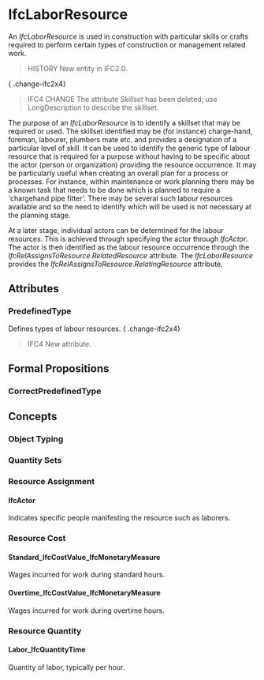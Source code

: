 # IfcLaborResource

An _IfcLaborResource_ is used in construction with particular skills or crafts required to perform certain types of construction or management related work.<!-- end of definition -->

> HISTORY  New entity in IFC2.0.

{ .change-ifc2x4}
> IFC4 CHANGE  The attribute _Skillset_ has been deleted; use LongDescription to describe the skillset.

The purpose of an _IfcLaborResource_ is to identify a skillset that may be required or used. The skillset identified may be (for instance) charge-hand, foreman, labourer, plumbers mate etc. and provides a designation of a particular level of skill. It can be used to identify the generic type of labour resource that is required for a purpose without having to be specific about the actor (person or organization) providing the resource occurrence. It may be particularly useful when creating an overall plan for a process or processes. For instance, within maintenance or work planning there may be a known task that needs to be done which is planned to require a 'chargehand pipe fitter'. There may be several such labour resources available and so the need to identify which will be used is not necessary at the planning stage.

At a later stage, individual actors can be determined for the labour resources. This is achieved through specifying the actor through _IfcActor_. The actor is then identified as the labour resource occurrence through the _IfcRelAssignsToResource.RelatedResource_ attribute. The _IfcLaborResource_ provides the _IfcRelAssignsToResource_._RelatingResource_ attribute.

## Attributes

### PredefinedType
Defines types of labour resources.
{ .change-ifc2x4}
> IFC4 New attribute.

## Formal Propositions

### CorrectPredefinedType

## Concepts

### Object Typing



### Quantity Sets



### Resource Assignment



#### IfcActor

Indicates specific people manifesting the resource such as laborers.

### Resource Cost



#### Standard_IfcCostValue_IfcMonetaryMeasure

Wages incurred for work during standard hours.

#### Overtime_IfcCostValue_IfcMonetaryMeasure

Wages incurred for work during overtime hours.

### Resource Quantity



#### Labor_IfcQuantityTime

Quantity of labor, typically per hour.

